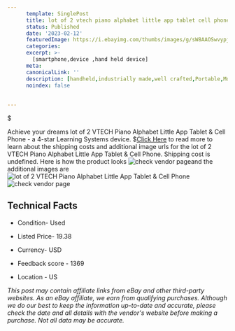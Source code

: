```yaml
---
      template: SinglePost
      title: lot of 2 vtech piano alphabet little app tablet cell phone
      status: Published
      date: '2023-02-12'
      featuredImage: https://i.ebayimg.com/thumbs/images/g/sW8AAOSwvypj2wAu/s-l225.jpg
      categories: 
      excerpt: >-
        [smartphone,device ,hand held device]
      meta:
      canonicalLink: ''
      description: [handheld,industrially made,well crafted,Portable,Mobile,Compact,Convenient,Lightweight,Maneuverable,Man-portable,Miniature,Carriable,Hand-held,Light,Holdable,Transportable,Mobile device,Pocket-sized,On-the-go,Wireless,Cordless,Compact size,Convenient size, smartphone,device ,hand held device]
      noindex: false
      
        
---
```

$

Achieve your dreams lot of 2 VTECH  Piano Alphabet Little App Tablet & Cell Phone - a 4-star Learning Systems device.
$[Click Here](https://www.ebay.com/itm/275659563630?hash=item402e97226e%3Ag%3AsW8AAOSwvypj2wAu&mkevt=1&mkcid=1&mkrid=711-53200-19255-0&campid=%253CePNCampaignId%253E&customid=%253CreferenceId%253E&toolid=10049) to read more to learn about the shipping costs and additional image urls for the lot of 2 VTECH  Piano Alphabet Little App Tablet & Cell Phone. Shipping cost is undefined. Here is how the product looks ![check vendor page](https://i.ebayimg.com/thumbs/images/g/sW8AAOSwvypj2wAu/s-l225.jpg)and the additional images are![lot of 2 VTECH  Piano Alphabet Little App Tablet & Cell Phone](https://i.ebayimg.com/images/g/sW8AAOSwvypj2wAu/s-l1200.jpg)![check vendor page](https://origin-galleryplus.ebayimg.com/ws/web/275659563630_2_0_1/225x225.jpg,https://origin-galleryplus.ebayimg.com/ws/web/275659563630_3_0_1/225x225.jpg)



 ## Technical Facts 



     
      

 - Condition- Used 


      

 - Listed Price- 19.38 


      

 - Currency- USD 


      

 - Feedback score - 1369 


      

 - Location - US 


      
      

 *_This post may contain affiliate links from eBay and other third-party websites. As an eBay affiliate, we earn from qualifying purchases. Although we do our best to keep the information up-to-date and accurate, please check the date and all details with the vendor's website before making a purchase. Not all data may be accurate._*






